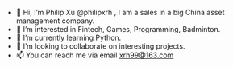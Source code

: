 - 👋 Hi, I’m Philip Xu @philipxrh , I am a sales in a big China asset management company. 
- 👀 I’m interested in Fintech, Games, Programming, Badminton.
- 🌱 I’m currently learning Python.
- 💞️ I’m looking to collaborate on interesting projects.
- 📫 You can reach me via email xrh99@163.com

<!---
philipxrh/philipxrh is a ✨ special ✨ repository because its `README.md` (this file) appears on your GitHub profile.
You can click the Preview link to take a look at your changes.
--->
